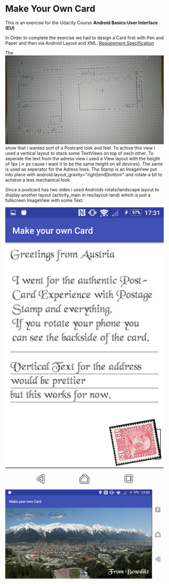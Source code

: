 <h1>Make Your Own Card</h1>

This is an exercise for the Udacity Course **Android Basics:User Interface (EU)**

In Order to complete the exercise we had to design a Card first with Pen and Paper and then via Android Layout and XML. 
[Requirement Specification](https://classroom.udacity.com/courses/ud834-eu/lessons/2bdfe89e-b44c-4789-90a6-755077aff7f8/concepts/43534185690923#)


The  ![Mockup](/screens/mockup.png) show that I wanted sort of a Postcard look and feel. 
To achive this view I used a vertical layout to stack some TextViews on top of each other. 
To seperate the text from the adress view i used a View layout with the height of 1px (-> px cause I want it to be the same height on all devices). 
The same is used as seperator for the Adress lines. 
The Stamp is an ImageView put into place with android:layout_gravity="right|end|bottom" and rotate a bit to achieve a less mechanical look. 

Since a postcard has two sides i used Androids rotate/landscape layout to display another layout (activity_main in res/layout-land) which is just a 
fullscreen ImageView with some Text. 

 ![Front](/screens/portrait_card.png)
 ![Back](/screens/landscape_card.png)
